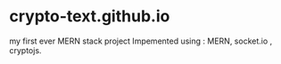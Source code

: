 # crypto-text.github.io
my first ever MERN stack project
Impemented using : MERN, socket.io , cryptojs.
